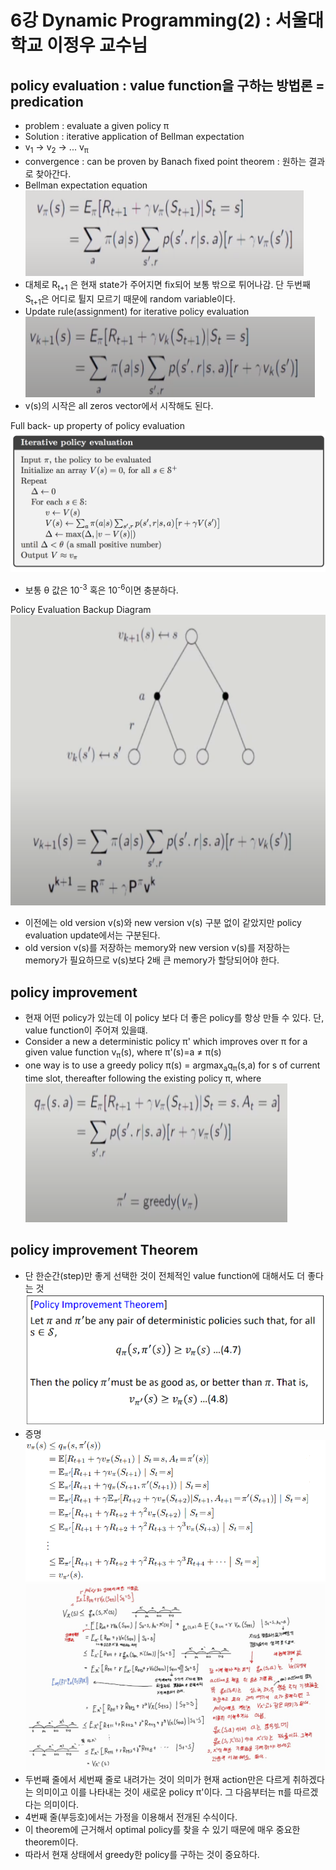 # 6강 Dynamic Programming(2) : 서울대학교 이정우 교수님
## policy evaluation : value function을 구하는 방법론 = predication
- problem : evaluate a given policy &pi;
- Solution : iterative application of Bellman expectation
- v<sub>1</sub> -> v<sub>2</sub> -> ... v<sub>&pi;</sub>
- convergence : can be proven by Banach fixed point theorem : 원하는 결과로 찾아간다.
- Bellman expectation equation  
![title](./img/26_Bellman.PNG)
- 대체로 R<sub>t+1</sub> 은 현재 state가 주어지면 fix되어 보통 밖으로 튀어나감. 단 두번째 S<sub>t+1</sub>은 어디로 튈지 모르기 때문에 random variable이다. 
- Update rule(assignment) for iterative policy evaluation
![title](./img/27_Bellman.PNG)  
- v(s)의 시작은 all zeros vector에서 시작해도 된다.  

Full back- up property of policy evaluation
![title](./img/28_iterative.PNG)  
- 보통 &theta; 값은 10<sup>-3</sup> 혹은 10<sup>-6</sup>이면 충분하다.

Policy Evaluation Backup Diagram
![title](./img/29_backup.PNG) 
- 이전에는 old version v(s)와 new version v(s) 구분 없이 같았지만 policy evaluation update에서는 구분된다. 
- old version v(s)를 저장하는 memory와 new version v(s)를 저장하는 memory가 필요하므로 v(s)보다 2배 큰 memory가 할당되어야 한다.

## policy improvement
- 현재 어떤 policy가 있는데 이 policy 보다 더 좋은 policy를 항상 만들 수 있다. 단, value function이 주어져 있을떄.
- Consider a new a deterministic policy &pi;' which improves over &pi; for a given value function v<sub>&pi;</sub>(s), where &pi;'(s)=a $\neq$ &pi;(s) 
- one way is to use a greedy policy &pi;(s) = argmax<sub>a</sub>q<sub>&pi;</sub>(s,a) for s of current time slot, thereafter following the existing policy &pi;, where  
![title](./img/30_improvement.PNG) 

## policy improvement Theorem
- 단 한순간(step)만 좋게 선택한 것이 전체적인 value function에 대해서도 더 좋다는 것
![title](./img/31_improvement.PNG)
- 증명
![title](./img/32_improvement.PNG)
![title](./img/33_improvement.PNG)
- 두번째 줄에서 세번째 줄로 내려가는 것이 의미가 현재 action만은 다르게 취하겠다는 의미이고 이를 나타내는 것이 새로운 policy &pi;'이다. 그 다음부터는 &pi;를 따르겠다는 의미이다.
- 4번째 줄(부등호)에서는 가정을 이용해서 전개된 수식이다. 
- 이 theorem에 근거해서 optimal policy를 찾을 수 있기 때문에 매우 중요한 theorem이다. 
- 따라서 현재 상태에서 greedy한 policy를 구하는 것이 중요하다.  
